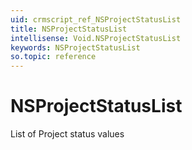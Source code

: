 ```yaml
---
uid: crmscript_ref_NSProjectStatusList
title: NSProjectStatusList
intellisense: Void.NSProjectStatusList
keywords: NSProjectStatusList
so.topic: reference
---
```


# NSProjectStatusList

List of Project status values
